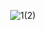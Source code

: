 ⠀
![1(2)](https://user-images.githubusercontent.com/90688133/160153903-0b3ac9ac-d6cf-488a-bec2-fde45acccf42.gif)
